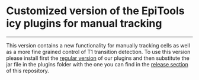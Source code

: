 # Customized version of the EpiTools icy plugins for manual tracking
---

This version contains a new functionality for manually tracking cells as well as a more fine grained control of T1 transition detection. To use this version please install first the [regular version](https://github.com/epitools/epitools-icy) of our plugins and then substitute the jar file in the plugins folder with the one you can find in the [release section](https://github.com/epitools/manual_tracking/releases) of this repository.
